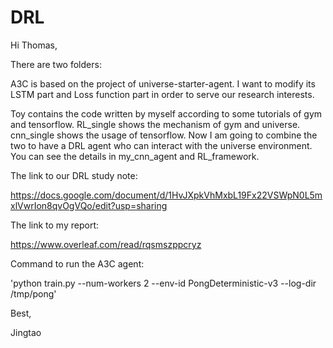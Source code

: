 # DRL
Hi Thomas, 

There are two folders:

A3C is based on the project of universe-starter-agent. I want to modify its LSTM part and Loss function part in order to serve our research interests. 

Toy contains the code written by myself according to some tutorials of gym and tensorflow. RL_single shows the mechanism of gym and universe. cnn_single shows the usage of tensorflow. Now I am going to combine the two to have a DRL agent who can interact with the universe environment. You can see the details in my_cnn_agent and RL_framework. 

The link to our DRL study note: 

https://docs.google.com/document/d/1HvJXpkVhMxbL19Fx22VSWpN0L5mxlVwrIon8qvOgVQo/edit?usp=sharing

The link to my report: 

https://www.overleaf.com/read/rqsmszppcryz

Command to run the A3C agent:

'python train.py --num-workers 2 --env-id PongDeterministic-v3 --log-dir /tmp/pong'

Best,

Jingtao

